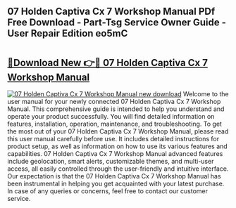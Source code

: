 ## 07 Holden Captiva Cx 7 Workshop Manual PDf Free Download - Part-Tsg Service Owner Guide - User Repair Edition eo5mC

# <h2><a href="http://bc84797.oget.top/?id=07+Holden+Captiva+Cx+7+Workshop+Manual">🔗Download New 👉🔴 07 Holden Captiva Cx 7 Workshop Manual</a></h2>

[![07 Holden Captiva Cx 7 Workshop Manual new download](https://i.imgur.com/5g1atiW.png)](http://bc84797.oget.top/?id=07+Holden+Captiva+Cx+7+Workshop+Manual)
Welcome to the user manual for your newly connected 07 Holden Captiva Cx 7 Workshop Manual. This comprehensive guide is intended to help you understand and operate your product successfully. You will find detailed information on features, installation, operation, maintenance, and troubleshooting. To get the most out of your 07 Holden Captiva Cx 7 Workshop Manual, please read this user manual carefully before use. It includes detailed instructions for product setup, as well as information on how to use its various features and capabilities. 07 Holden Captiva Cx 7 Workshop Manual advanced features include geolocation, smart alerts, customizable themes, and multi-user access, all easily controlled through the user-friendly and intuitive interface. Our expectation is that the 07 Holden Captiva Cx 7 Workshop Manual has been instrumental in helping you get acquainted with your latest purchase. In case of any queries or concerns, feel free to contact our customer service.
